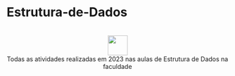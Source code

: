 #  Estrutura-de-Dados 
<div align="center" style="display: inline_block"><br>
 <div style="display: inline_block">
 <img width="45px" src="https://64.media.tumblr.com/48f60a0f26ac9c2d0abae4e05059780e/tumblr_mfyx66vIWj1rfjowdo1_250.gifv"/>
</div>
Todas as atividades realizadas em 2023 nas aulas de Estrutura de Dados na faculdade
